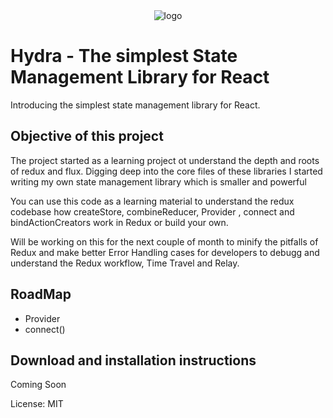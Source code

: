 <div align="center">
    <img src="https://github.com/Rajdeepc/razor/blob/master/github/hydralogo.png?raw=true" alt="logo">
</div>

# Hydra - The simplest State Management Library for React

Introducing the simplest state management library for React.

## Objective of this project
The project started as a learning project ot understand the depth and roots of redux and flux. Digging deep into the core files of these libraries I started writing my own state management library which is smaller and powerful

You can use this code as a learning material to understand the redux codebase how createStore, combineReducer, Provider , connect and bindActionCreators work in Redux or build your own.

Will be working on this for the next couple of month to minify the pitfalls of Redux and make better Error Handling cases for developers to debugg and understand the Redux workflow, Time Travel and Relay.

## RoadMap
 * Provider
 * connect()

## Download and installation instructions 
Coming Soon

License: MIT